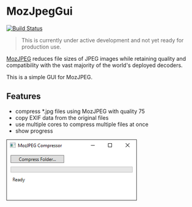 # MozJpegGui
[![Build Status](https://dev.azure.com/georg-jung/MozJpegGui/_apis/build/status/georg-jung.MozJpegGui?branchName=master)](https://dev.azure.com/georg-jung/MozJpegGui/_build/latest?definitionId=7&branchName=master)

> This is currently under active development and not yet ready for production use.

[MozJPEG](https://github.com/mozilla/mozjpeg) reduces file sizes of JPEG images while retaining quality and compatibility with the vast majority of the world's deployed decoders.

This is a simple GUI for MozJPEG.

## Features

* compress *.jpg files using MozJPEG with quality 75
* copy EXIF data from the original files
* use multiple cores to compress multiple files at once
* show progress


![Screenshot](doc/screenshot.png)